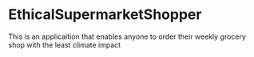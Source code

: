 # EthicalSupermarketShopper
This is an applicaition that enables anyone to order their weekly grocery shop with the least climate impact
